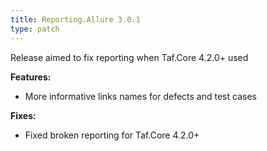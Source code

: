 ```yaml
---
title: Reporting.Allure 3.0.1
type: patch
---
```


Release aimed to fix reporting when Taf.Core 4.2.0+ used

**Features:**

* More informative links names for defects and test cases

**Fixes:**

* Fixed broken reporting for Taf.Core 4.2.0+
